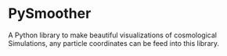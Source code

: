 # PySmoother
A Python library to make beautiful visualizations of cosmological Simulations, any particle coordinates can be feed into this library.
